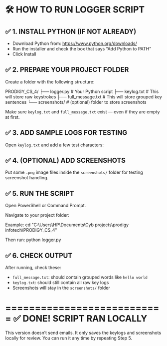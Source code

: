 🛠️ HOW TO RUN LOGGER SCRIPT
===========================

✅ 1. INSTALL PYTHON (IF NOT ALREADY)
-------------------------------------
- Download Python from: https://www.python.org/downloads/
- Run the installer and check the box that says “Add Python to PATH”
- Click Install

✅ 2. PREPARE YOUR PROJECT FOLDER
---------------------------------
Create a folder with the following structure:

PRODIGY_CS_4/
├── logger.py               # Your Python script
├── keylog.txt              # This will store raw keystrokes
├── full_message.txt        # This will store grouped key sentences
└── screenshots/            # (optional) folder to store screenshots

Make sure `keylog.txt` and `full_message.txt` exist — even if they are empty at first.

✅ 3. ADD SAMPLE LOGS FOR TESTING
---------------------------------
Open `keylog.txt` and add a few test characters:

✅ 4. (OPTIONAL) ADD SCREENSHOTS
--------------------------------
Put some `.png` image files inside the `screenshots/` folder for testing screenshot handling.

✅ 5. RUN THE SCRIPT
--------------------
Open PowerShell or Command Prompt.

Navigate to your project folder:

Example:
cd "C:\Users\HP\Documents\Cyb projects\prodigy infotech\PRODIGY_CS_4"

Then run:
python logger.py

✅ 6. CHECK OUTPUT
------------------
After running, check these:
- `full_message.txt`: should contain grouped words like `hello world`
- `keylog.txt`: should still contain all raw key logs
- Screenshots will stay in the `screenshots/` folder

===========================
✅ DONE! SCRIPT RAN LOCALLY
===========================

This version doesn’t send emails. It only saves the keylogs and screenshots locally for review.
You can run it any time by repeating Step 5.
